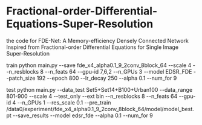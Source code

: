 # Fractional-order-Differential-Equations-Super-Resolution
the code for FDE-Net: A Memory-efficiency Densely Connected Network Inspired from Fractional-order Differential Equations for Single Image Super-Resolution

train
python main.py --save fde_x4_alpha0.1_9_2conv_8block_64 --scale 4 --n_resblocks 8 --n_feats 64 --gpu-id 7,6,2 --n_GPUs 3 --model EDSR_FDE --patch_size 192 --epoch 800 --lr_decay 250 --alpha 0.1 --num_for 9 

test
python main.py --data_test Set5+Set14+B100+Urban100 --data_range 801-900 --scale 4 --test_only --ext bin --n_resblocks 8 --n_feats 64 --gpu-id 4 --n_GPUs 1 --res_scale 0.1 --pre_train /data0/experiment/fde_x4_alpha0.1_9_2conv_8block_64/model/model_best.pt --save_results --model edsr_fde  --alpha 0.1 --num_for 9
